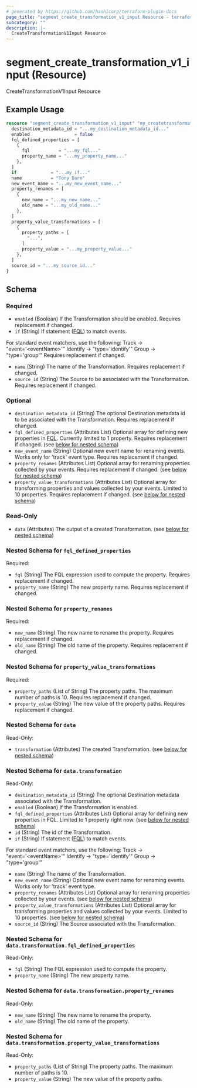 ```yaml
---
# generated by https://github.com/hashicorp/terraform-plugin-docs
page_title: "segment_create_transformation_v1_input Resource - terraform-provider-segment"
subcategory: ""
description: |-
  CreateTransformationV1Input Resource
---
```


# segment_create_transformation_v1_input (Resource)

CreateTransformationV1Input Resource

## Example Usage

```terraform
resource "segment_create_transformation_v1_input" "my_createtransformationv1input" {
  destination_metadata_id = "...my_destination_metadata_id..."
  enabled                 = false
  fql_defined_properties = [
    {
      fql           = "...my_fql..."
      property_name = "...my_property_name..."
    },
  ]
  if             = "...my_if..."
  name           = "Tony Dare"
  new_event_name = "...my_new_event_name..."
  property_renames = [
    {
      new_name = "...my_new_name..."
      old_name = "...my_old_name..."
    },
  ]
  property_value_transformations = [
    {
      property_paths = [
        "...",
      ]
      property_value = "...my_property_value..."
    },
  ]
  source_id = "...my_source_id..."
}
```

<!-- schema generated by tfplugindocs -->
## Schema

### Required

- `enabled` (Boolean) If the Transformation should be enabled. Requires replacement if changed.
- `if` (String) If statement ([FQL](https://segment.com/docs/config-api/fql/)) to match events.

For standard event matchers, use the following:
  Track -\> "event='\<eventName\>'"
  Identify -\> "type='identify'"
  Group -\> "type='group'"
Requires replacement if changed.
- `name` (String) The name of the Transformation. Requires replacement if changed.
- `source_id` (String) The Source to be associated with the Transformation. Requires replacement if changed.

### Optional

- `destination_metadata_id` (String) The optional Destination metadata id to be associated with the Transformation. Requires replacement if changed.
- `fql_defined_properties` (Attributes List) Optional array for defining new properties in [FQL](https://segment.com/docs/config-api/fql/). Currently limited to 1 property. Requires replacement if changed. (see [below for nested schema](#nestedatt--fql_defined_properties))
- `new_event_name` (String) Optional new event name for renaming events. Works only for 'track' event type. Requires replacement if changed.
- `property_renames` (Attributes List) Optional array for renaming properties collected by your events. Requires replacement if changed. (see [below for nested schema](#nestedatt--property_renames))
- `property_value_transformations` (Attributes List) Optional array for transforming properties and values collected by your events. Limited to 10 properties. Requires replacement if changed. (see [below for nested schema](#nestedatt--property_value_transformations))

### Read-Only

- `data` (Attributes) The output of a created Transformation. (see [below for nested schema](#nestedatt--data))

<a id="nestedatt--fql_defined_properties"></a>
### Nested Schema for `fql_defined_properties`

Required:

- `fql` (String) The FQL expression used to compute the property. Requires replacement if changed.
- `property_name` (String) The new property name. Requires replacement if changed.


<a id="nestedatt--property_renames"></a>
### Nested Schema for `property_renames`

Required:

- `new_name` (String) The new name to rename the property. Requires replacement if changed.
- `old_name` (String) The old name of the property. Requires replacement if changed.


<a id="nestedatt--property_value_transformations"></a>
### Nested Schema for `property_value_transformations`

Required:

- `property_paths` (List of String) The property paths. The maximum number of paths is 10. Requires replacement if changed.
- `property_value` (String) The new value of the property paths. Requires replacement if changed.


<a id="nestedatt--data"></a>
### Nested Schema for `data`

Read-Only:

- `transformation` (Attributes) The created Transformation. (see [below for nested schema](#nestedatt--data--transformation))

<a id="nestedatt--data--transformation"></a>
### Nested Schema for `data.transformation`

Read-Only:

- `destination_metadata_id` (String) The optional Destination metadata associated with the Transformation.
- `enabled` (Boolean) If the Transformation is enabled.
- `fql_defined_properties` (Attributes List) Optional array for defining new properties in FQL. Limited to 1 property right now. (see [below for nested schema](#nestedatt--data--transformation--fql_defined_properties))
- `id` (String) The id of the Transformation.
- `if` (String) If statement ([FQL](https://segment.com/docs/config-api/fql/)) to match events.

For standard event matchers, use the following:
  Track -\> "event='\<eventName\>'"
  Identify -\> "type='identify'"
  Group -\> "type='group'"
- `name` (String) The name of the Transformation.
- `new_event_name` (String) Optional new event name for renaming events. Works only for 'track' event type.
- `property_renames` (Attributes List) Optional array for renaming properties collected by your events. (see [below for nested schema](#nestedatt--data--transformation--property_renames))
- `property_value_transformations` (Attributes List) Optional array for transforming properties and values collected by your events. Limited to 10 properties. (see [below for nested schema](#nestedatt--data--transformation--property_value_transformations))
- `source_id` (String) The Source associated with the Transformation.

<a id="nestedatt--data--transformation--fql_defined_properties"></a>
### Nested Schema for `data.transformation.fql_defined_properties`

Read-Only:

- `fql` (String) The FQL expression used to compute the property.
- `property_name` (String) The new property name.


<a id="nestedatt--data--transformation--property_renames"></a>
### Nested Schema for `data.transformation.property_renames`

Read-Only:

- `new_name` (String) The new name to rename the property.
- `old_name` (String) The old name of the property.


<a id="nestedatt--data--transformation--property_value_transformations"></a>
### Nested Schema for `data.transformation.property_value_transformations`

Read-Only:

- `property_paths` (List of String) The property paths. The maximum number of paths is 10.
- `property_value` (String) The new value of the property paths.


